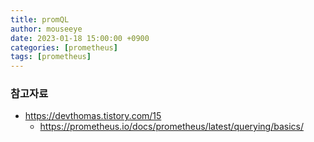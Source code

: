 ```yaml
---
title: promQL
author: mouseeye
date: 2023-01-18 15:00:00 +0900
categories: [prometheus]
tags: [prometheus]
---
```




### 참고자료
- https://devthomas.tistory.com/15
  - https://prometheus.io/docs/prometheus/latest/querying/basics/
